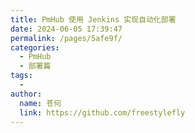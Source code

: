 ```yaml
---
title: PmHub 使用 Jenkins 实现自动化部署
date: 2024-06-05 17:39:47
permalink: /pages/5afe9f/
categories:
  - PmHub
  - 部署篇
tags:
  - 
author: 
  name: 苍何
  link: https://github.com/freestylefly
---
```


